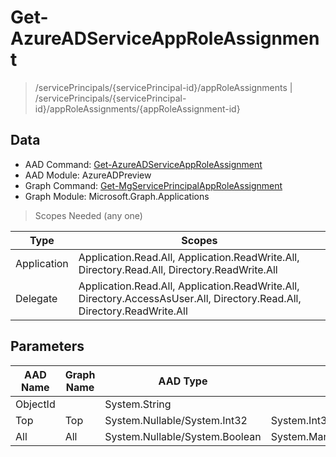 # Get-AzureADServiceAppRoleAssignment

> /servicePrincipals/{servicePrincipal-id}/appRoleAssignments | /servicePrincipals/{servicePrincipal-id}/appRoleAssignments/{appRoleAssignment-id}

## Data

+ AAD Command: [Get-AzureADServiceAppRoleAssignment](https://docs.microsoft.com/en-us/powershell/module/AzureADPreview/Get-AzureADServiceAppRoleAssignment)
+ AAD Module: AzureADPreview
+ Graph Command: [Get-MgServicePrincipalAppRoleAssignment](https://docs.microsoft.com/en-us/powershell/module/Microsoft.Graph.Applications/Get-MgServicePrincipalAppRoleAssignment)
+ Graph Module: Microsoft.Graph.Applications

> Scopes Needed (any one)

|Type|Scopes|
|---|---|
|Application|Application.Read.All, Application.ReadWrite.All, Directory.Read.All, Directory.ReadWrite.All|
|Delegate|Application.Read.All, Application.ReadWrite.All, Directory.AccessAsUser.All, Directory.Read.All, Directory.ReadWrite.All|

## Parameters

|AAD Name|Graph Name|AAD Type|Graph Type|Infos|
|---|---|---|---|---|
|ObjectId||System.String|||
|Top|Top|System.Nullable/System.Int32|System.Int32||
|All|All|System.Nullable/System.Boolean|System.Management.Automation.SwitchParameter||

